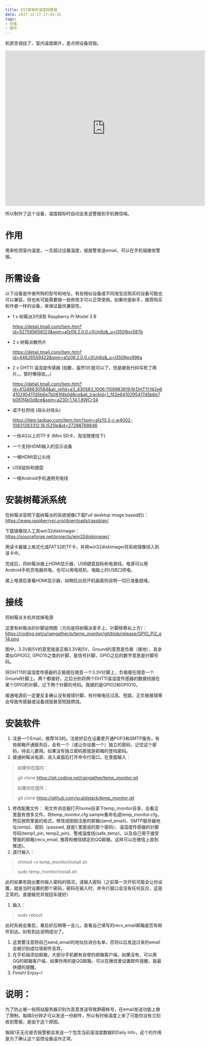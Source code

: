 ```yaml
---
title: DIY简单的温度报警器
date: 2017-12-17 17:45:35
tags: 
- 创客
- 硬件
---
```


机房空调挂了，室内温度飙升，差点把设备烧毁。

<iframe frameborder="0" width="640" height="498" src="https://v.qq.com/iframe/player.html?vid=w0335igaejs&tiny=0&auto=0" allowfullscreen></iframe>

所以制作了这个设备，温度超标时自动会发送警报到手机微信端。

# 作用

用来检测室内温度，一旦超过设置温度，就报警发送email，可以在手机端接收警报。

# 所需设备

以下设备是作者所购的型号和地址，有些相似设备或不同淘宝店购买的设备可能也可以兼容，但也有可能需要做一些修改才可以正常使用。如果你是新手，推荐购买和作者一样的设备，来保证最优兼容性。

-   1 x 树莓派3代B型 Raspberry Pi Model 3 B

    <https://detail.tmall.com/item.htm?id=527595656123&spm=a1z09.2.0.0.cXUn6z&_u=l3509pv587b>

-   2 x 树莓派散热片

    <https://detail.tmall.com/item.htm?id=44626559422&spm=a1z09.2.0.0.cXUn6z&_u=l3509pv996a>

-   2 x DHT11 温湿度传感器 (抱歉，虽然1片就可以了，但是被我代码写死了两片。。暂时懒得改。。)

    <https://detail.tmall.com/item.htm?id=41248630584&ali_refid=a3_430583_1006:1109983619:N:DHT11:f42e6410295417d5b6e7b061f4b0d8ce&ali_trackid=1_f42e6410295417d5b6e7b061f4b0d8ce&spm=a230r.1.14.1.8WCr34>

-   诺干杜邦线 (母头对母头)

    <https://item.taobao.com/item.htm?spm=a1z10.3-c.w4002-10831283312.16.I525lp&id=27288768846>

-   一张4G以上的TF卡 (Mini SD卡，淘宝随便找下)

-   一个支持HDMI输入的显示设备

-   一根HDMI双公头线

-   USB鼠标和键盘

-   一根Android手机通用充电线

# 安装树莓派系统

在树莓派官网下载树莓派的系统镜像(下载Full desktop image based的)： <https://www.raspberrypi.org/downloads/raspbian/>

下载镜像烧入工具win32diskimager： <https://sourceforge.net/projects/win32diskimager/>

用读卡器接上格式化成FAT32的TF卡，并用win32diskimager将系统镜像烧入到该卡中。

完成后，将树莓派接上HDMI显示器、USB键盘鼠标和电源线，电源可以用Android手机充电器供电，也可以用电视机、电脑上的USB口供电。

接上电源后查看HDMI显示器，如稍后出现开机画面则说明一切已准备就绪。

# 接线

将树莓派关机并拔掉电源

这里有树莓派的针脚说明图（方向是将树莓派拿手上，针脚排靠右上方）： <https://coding.net/u/raingather/p/temp_monitor/git/blob/release/GPIO_Pi2_e14.png>

图中，3.3V和5V的意思就是正极3.3V和5V，Ground的意思是负极（接地），其余类似GPIO02, GPIO15之类的针脚，是信号针脚，GPIO之后的数字意思是针脚号码。

将DHT11的温湿度传感器的正极接在随意一个3.3V针脚上，负极接在随意一个Ground针脚上。两个都接好。之后分别将两个DHT11温湿度传感器的数据线接在某个GPIO的针脚，记下两个针脚的号码。我接的是GPIO2和GPIO10。

接通电源前一定要反复确认没有接错针脚，有时候电压过高、短路、正负极接错等会导致传感器或设备烧毁甚至短路燃烧。

# 安装软件

1.  注册一个Email，推荐163的。注册好后在设置里开通POP3和SMTP服务，有些邮箱开通服务后，会有一个（或让你设置一个）独立的密码，记住这个密码，待会儿要用。如果没有独立密码那就是邮箱的登陆密码。
2.  接通树莓派电源，进入桌面后打开命令行窗口，在里面输入：

>   如果你在国内：
>
>   git clone <https://git.coding.net/raingather/temp_monitor.git>
>
>   如果你在国外：
>
>   git clone <https://github.com/scaldstack/temp_monitor.git>

1.  修改配置文件： 用文件浏览器打开home目录下temp_monitor目录，会看见里面有很多文件。将temp_monitor.cfg.sample重命名成temp_monitor.cfg，然后按照里面的格式，修改成刚刚注册的邮箱(send_email)、SMTP服务器地址(smtp)、密码（passwd, 就是1.里面说的那个密码）、温湿度传感器的针脚号码(temp1_pin, temp2_pin)、警戒温度线(safe_temp)、以及自己用于接受警报的邮箱(recv_email, 推荐和微信绑定的QQ邮箱，这样可以在微信上收到推送)。
2.  逐行输入：

>   chmod +x temp_monitor/install.sh
>
>   sudo temp_monitor/install.sh

此时如果有跳出要你输入密码的情况，请输入密码（之前第一次开机可能会让你设置，就是当时设置的那个密码，密码在输入时，命令行窗口会没有任何反应，这是正常的。直接输完并按回车就好）

1.  输入：

>   sudo reboot

此时系统会重启，重启好后稍等一会儿，查看自己填写的recv_email邮箱是否有邮件到达。如有到达说明成功了。

1.  这里要注意把自己send_email的地址拉进白名单，否则以后发送过来的email会被识别成垃圾邮件丢弃。
2.  在手机端添加邮箱，大部分手机都有自带的邮箱客户端，如果没有，可以用QQ的邮箱客户端，如果你用的是QQ邮箱，可以在微信里设置邮件提醒，是最快捷的提醒。
3.  Finish! Enjoy~!

# 说明：

为了防止被一些网站服务器识别为恶意发送导致屏蔽帐号，在email发送功能上做了限制，每隔5分钟才可以发送一份邮件，所以有时候温度上来了可能你没有立刻收到警报，是由于这个原因。

每隔1天无论是否报警都会发送一个包含当前温湿度数据的Daily Info，这个的作用是为了确认这个监控设备运作正常。